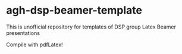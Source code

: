 # agh-dsp-beamer-template
This is unofficial repository for templates of DSP group Latex Beamer presentations

Compile with pdfLatex!

